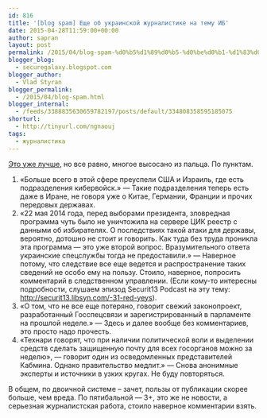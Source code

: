 ```yaml
---
id: 816
title: '[blog spam] Еще об украинской журналистике на тему ИБ'
date: 2015-04-28T11:59:00+00:00
author: sapran
layout: post
permalink: /2015/04/blog-spam-%d0%b5%d1%89%d0%b5-%d0%be%d0%b1-%d1%83%d0%ba%d1%80%d0%b0%d0%b8%d0%bd%d1%81%d0%ba%d0%be%d0%b9-%d0%b6%d1%83%d1%80%d0%bd%d0%b0%d0%bb%d0%b8%d1%81%d1%82%d0%b8%d0%ba%d0%b5-%d0%bd%d0%b0-%d1%82/
blogger_blog:
  - securegalaxy.blogspot.com
blogger_author:
  - Vlad Styran
blogger_permalink:
  - /2015/04/blog-spam.html
blogger_internal:
  - /feeds/3388835630659782197/posts/default/334808358595185075
shorturl:
  - http://tinyurl.com/ngnaouj
tags:
  - журналистика
---
```

<a href="http://www.epravda.com.ua/publications/2015/04/28/540374/" target="_blank">Это уже лучше,</a> но все равно, многое высосано из пальца. По пунктам.

1. &#171;Больше всего в этой сфере преуспели США и Израиль, где есть подразделения кибервойск.&#187; &#8212; Такие подразделения теперь есть даже в Иране, не говоря уже о Китае, Германии, Франции и прочих передовых державах.  
2. &#171;22 мая 2014 года, перед выборами президента, зловредная программа чуть было не уничтожила на сервере ЦИК реестр с данными об избирателях. О последствиях такой атаки для державы, вероятно, дотошно не стоит и говорить. Как туда без труда проникла эта программа &#8212; это уже второй вопрос. Вразумительного ответа украинские спецслужбы тогда не предоставили.&#187; &#8212; Наверное потому, что следствие все еще ведется и распространение таких сведений не особо ему на пользу. Стоило, наверное, попросить комментарий в следственном управлении. (Если кому-то интересны подробности, слушаем эпизод Securit13 Podcast​ на эту тему: http://securit13.libsyn.com/-31-red-yeys).  
3. &#171;О том, что не все еще потеряно, говорит свежий законопроект, разработанный Госспецсвязи и зарегистрированный в парламенте на прошлой неделе.&#187; &#8212; Здесь и далее вообще без комментариев, это просто надо прочесть.  
4. &#171;Технари говорят, что при наличии политической воли и выделении средств сделать защищенную почту для всех госорганов можно за неделю&#187;, &#8212; говорит один из осведомленных представителей Кабмина. Однако правительство медлит.&#187; &#8212; Снова анонимные эксперты и источники в узких кругах. Не буду повторяться.

В общем, по двоичной системе – зачет, пользы от публикации скорее больше, чем вреда. По пятибальной &#8212; 3+, это же не новости, а серьезная журналистская работа, стоило наверное комментарии взять.

<div class="addtoany_share_save_container addtoany_content_bottom">
  <div class="a2a_kit a2a_kit_size_32 addtoany_list a2a_target" id="wpa2a_321">
    <a class="a2a_button_facebook" href="http://www.addtoany.com/add_to/facebook?linkurl=https%3A%2F%2Fblog.styran.com%2F2015%2F04%2Fblog-spam-%25d0%25b5%25d1%2589%25d0%25b5-%25d0%25be%25d0%25b1-%25d1%2583%25d0%25ba%25d1%2580%25d0%25b0%25d0%25b8%25d0%25bd%25d1%2581%25d0%25ba%25d0%25be%25d0%25b9-%25d0%25b6%25d1%2583%25d1%2580%25d0%25bd%25d0%25b0%25d0%25bb%25d0%25b8%25d1%2581%25d1%2582%25d0%25b8%25d0%25ba%25d0%25b5-%25d0%25bd%25d0%25b0-%25d1%2582%2F&linkname=%5Bblog%20spam%5D%20%D0%95%D1%89%D0%B5%20%D0%BE%D0%B1%20%D1%83%D0%BA%D1%80%D0%B0%D0%B8%D0%BD%D1%81%D0%BA%D0%BE%D0%B9%20%D0%B6%D1%83%D1%80%D0%BD%D0%B0%D0%BB%D0%B8%D1%81%D1%82%D0%B8%D0%BA%D0%B5%20%D0%BD%D0%B0%20%D1%82%D0%B5%D0%BC%D1%83%20%D0%98%D0%91" title="Facebook" rel="nofollow" target="_blank"></a><a class="a2a_button_twitter" href="http://www.addtoany.com/add_to/twitter?linkurl=https%3A%2F%2Fblog.styran.com%2F2015%2F04%2Fblog-spam-%25d0%25b5%25d1%2589%25d0%25b5-%25d0%25be%25d0%25b1-%25d1%2583%25d0%25ba%25d1%2580%25d0%25b0%25d0%25b8%25d0%25bd%25d1%2581%25d0%25ba%25d0%25be%25d0%25b9-%25d0%25b6%25d1%2583%25d1%2580%25d0%25bd%25d0%25b0%25d0%25bb%25d0%25b8%25d1%2581%25d1%2582%25d0%25b8%25d0%25ba%25d0%25b5-%25d0%25bd%25d0%25b0-%25d1%2582%2F&linkname=%5Bblog%20spam%5D%20%D0%95%D1%89%D0%B5%20%D0%BE%D0%B1%20%D1%83%D0%BA%D1%80%D0%B0%D0%B8%D0%BD%D1%81%D0%BA%D0%BE%D0%B9%20%D0%B6%D1%83%D1%80%D0%BD%D0%B0%D0%BB%D0%B8%D1%81%D1%82%D0%B8%D0%BA%D0%B5%20%D0%BD%D0%B0%20%D1%82%D0%B5%D0%BC%D1%83%20%D0%98%D0%91" title="Twitter" rel="nofollow" target="_blank"></a><a class="a2a_button_google_plus" href="http://www.addtoany.com/add_to/google_plus?linkurl=https%3A%2F%2Fblog.styran.com%2F2015%2F04%2Fblog-spam-%25d0%25b5%25d1%2589%25d0%25b5-%25d0%25be%25d0%25b1-%25d1%2583%25d0%25ba%25d1%2580%25d0%25b0%25d0%25b8%25d0%25bd%25d1%2581%25d0%25ba%25d0%25be%25d0%25b9-%25d0%25b6%25d1%2583%25d1%2580%25d0%25bd%25d0%25b0%25d0%25bb%25d0%25b8%25d1%2581%25d1%2582%25d0%25b8%25d0%25ba%25d0%25b5-%25d0%25bd%25d0%25b0-%25d1%2582%2F&linkname=%5Bblog%20spam%5D%20%D0%95%D1%89%D0%B5%20%D0%BE%D0%B1%20%D1%83%D0%BA%D1%80%D0%B0%D0%B8%D0%BD%D1%81%D0%BA%D0%BE%D0%B9%20%D0%B6%D1%83%D1%80%D0%BD%D0%B0%D0%BB%D0%B8%D1%81%D1%82%D0%B8%D0%BA%D0%B5%20%D0%BD%D0%B0%20%D1%82%D0%B5%D0%BC%D1%83%20%D0%98%D0%91" title="Google+" rel="nofollow" target="_blank"></a><a class="a2a_button_linkedin" href="http://www.addtoany.com/add_to/linkedin?linkurl=https%3A%2F%2Fblog.styran.com%2F2015%2F04%2Fblog-spam-%25d0%25b5%25d1%2589%25d0%25b5-%25d0%25be%25d0%25b1-%25d1%2583%25d0%25ba%25d1%2580%25d0%25b0%25d0%25b8%25d0%25bd%25d1%2581%25d0%25ba%25d0%25be%25d0%25b9-%25d0%25b6%25d1%2583%25d1%2580%25d0%25bd%25d0%25b0%25d0%25bb%25d0%25b8%25d1%2581%25d1%2582%25d0%25b8%25d0%25ba%25d0%25b5-%25d0%25bd%25d0%25b0-%25d1%2582%2F&linkname=%5Bblog%20spam%5D%20%D0%95%D1%89%D0%B5%20%D0%BE%D0%B1%20%D1%83%D0%BA%D1%80%D0%B0%D0%B8%D0%BD%D1%81%D0%BA%D0%BE%D0%B9%20%D0%B6%D1%83%D1%80%D0%BD%D0%B0%D0%BB%D0%B8%D1%81%D1%82%D0%B8%D0%BA%D0%B5%20%D0%BD%D0%B0%20%D1%82%D0%B5%D0%BC%D1%83%20%D0%98%D0%91" title="LinkedIn" rel="nofollow" target="_blank"></a><a class="a2a_dd addtoany_share_save" href="https://www.addtoany.com/share"></a>
  </div>
</div>